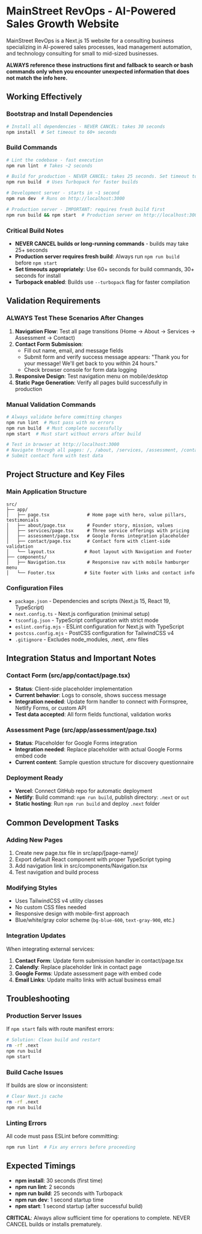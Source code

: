 # MainStreet RevOps - AI-Powered Sales Growth Website

MainStreet RevOps is a Next.js 15 website for a consulting business specializing in AI-powered sales processes, lead management automation, and technology consulting for small to mid-sized businesses.

**ALWAYS reference these instructions first and fallback to search or bash commands only when you encounter unexpected information that does not match the info here.**

## Working Effectively

### Bootstrap and Install Dependencies
```bash
# Install all dependencies - NEVER CANCEL: takes 30 seconds
npm install  # Set timeout to 60+ seconds
```

### Build Commands
```bash
# Lint the codebase - fast execution
npm run lint  # Takes ~2 seconds

# Build for production - NEVER CANCEL: takes 25 seconds. Set timeout to 60+ minutes.
npm run build  # Uses Turbopack for faster builds

# Development server - starts in ~1 second
npm run dev  # Runs on http://localhost:3000

# Production server - IMPORTANT: requires fresh build first
npm run build && npm start  # Production server on http://localhost:3000
```

### Critical Build Notes
- **NEVER CANCEL builds or long-running commands** - builds may take 25+ seconds
- **Production server requires fresh build**: Always run `npm run build` before `npm start`
- **Set timeouts appropriately**: Use 60+ seconds for build commands, 30+ seconds for install
- **Turbopack enabled**: Builds use `--turbopack` flag for faster compilation

## Validation Requirements

### ALWAYS Test These Scenarios After Changes
1. **Navigation Flow**: Test all page transitions (Home → About → Services → Assessment → Contact)
2. **Contact Form Submission**: 
   - Fill out name, email, and message fields
   - Submit form and verify success message appears: "Thank you for your message! We'll get back to you within 24 hours."
   - Check browser console for form data logging
3. **Responsive Design**: Test navigation menu on mobile/desktop
4. **Static Page Generation**: Verify all pages build successfully in production

### Manual Validation Commands
```bash
# Always validate before committing changes
npm run lint  # Must pass with no errors
npm run build  # Must complete successfully 
npm start  # Must start without errors after build

# Test in browser at http://localhost:3000
# Navigate through all pages: /, /about, /services, /assessment, /contact
# Submit contact form with test data
```

## Project Structure and Key Files

### Main Application Structure
```
src/
├── app/
│   ├── page.tsx              # Home page with hero, value pillars, testimonials
│   ├── about/page.tsx        # Founder story, mission, values
│   ├── services/page.tsx     # Three service offerings with pricing
│   ├── assessment/page.tsx   # Google Forms integration placeholder
│   ├── contact/page.tsx      # Contact form with client-side validation
│   └── layout.tsx           # Root layout with Navigation and Footer
├── components/
│   ├── Navigation.tsx        # Responsive nav with mobile hamburger menu
│   └── Footer.tsx           # Site footer with links and contact info
```

### Configuration Files
- `package.json` - Dependencies and scripts (Next.js 15, React 19, TypeScript)
- `next.config.ts` - Next.js configuration (minimal setup)
- `tsconfig.json` - TypeScript configuration with strict mode
- `eslint.config.mjs` - ESLint configuration for Next.js with TypeScript
- `postcss.config.mjs` - PostCSS configuration for TailwindCSS v4
- `.gitignore` - Excludes node_modules, .next, .env files

## Integration Status and Important Notes

### Contact Form (src/app/contact/page.tsx)
- **Status**: Client-side placeholder implementation
- **Current behavior**: Logs to console, shows success message
- **Integration needed**: Update form handler to connect with Formspree, Netlify Forms, or custom API
- **Test data accepted**: All form fields functional, validation works

### Assessment Page (src/app/assessment/page.tsx)  
- **Status**: Placeholder for Google Forms integration
- **Integration needed**: Replace placeholder with actual Google Forms embed code
- **Current content**: Sample question structure for discovery questionnaire

### Deployment Ready
- **Vercel**: Connect GitHub repo for automatic deployment
- **Netlify**: Build command: `npm run build`, publish directory: `.next` or `out`
- **Static hosting**: Run `npm run build` and deploy `.next` folder

## Common Development Tasks

### Adding New Pages
1. Create new page.tsx file in src/app/[page-name]/
2. Export default React component with proper TypeScript typing
3. Add navigation link in src/components/Navigation.tsx
4. Test navigation and build process

### Modifying Styles
- Uses TailwindCSS v4 utility classes
- No custom CSS files needed
- Responsive design with mobile-first approach
- Blue/white/gray color scheme (`bg-blue-600`, `text-gray-900`, etc.)

### Integration Updates
When integrating external services:
1. **Contact Form**: Update form submission handler in contact/page.tsx
2. **Calendly**: Replace placeholder link in contact page
3. **Google Forms**: Update assessment page with embed code
4. **Email Links**: Update mailto links with actual business email

## Troubleshooting

### Production Server Issues
If `npm start` fails with route manifest errors:
```bash
# Solution: Clean build and restart
rm -rf .next
npm run build
npm start
```

### Build Cache Issues
If builds are slow or inconsistent:
```bash
# Clear Next.js cache
rm -rf .next
npm run build
```

### Linting Errors
All code must pass ESLint before committing:
```bash
npm run lint  # Fix any errors before proceeding
```

## Expected Timings
- **npm install**: 30 seconds (first time) 
- **npm run lint**: 2 seconds
- **npm run build**: 25 seconds with Turbopack
- **npm run dev**: 1 second startup time
- **npm start**: 1 second startup (after successful build)

**CRITICAL**: Always allow sufficient time for operations to complete. NEVER CANCEL builds or installs prematurely.